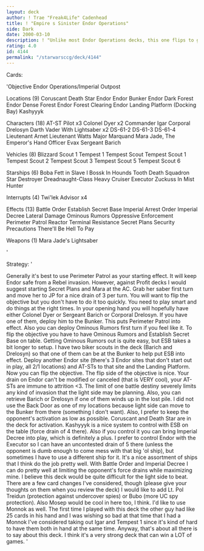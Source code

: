 ```yaml
---
layout: deck
author: ! Trae "Freak4Life" Cadenhead
title: ! "Empire s Sinister Endor Operations"
side: Dark
date: 2000-03-10
description: ! "Unlike most Endor Operations decks, this one flips to give you plenty of power on the ground, not to mention some massive drain potential."
rating: 4.0
id: 4144
permalink: "/starwarsccg/deck/4144"
---
```

Cards: 

'Objective
Endor Operations/Imperial Outpost

Locations (9)
Coruscant
Death Star
Endor
Endor Bunker
Endor Dark Forest
Endor Dense Forest
Endor Forest Clearing
Endor Landing Platform (Docking Bay)
Kashyyyk

Characters (18)
AT-ST Pilot  x3
Colonel Dyer  x2
Commander Igar
Corporal Drelosyn
Darth Vader With Lightsaber  x2
DS-61-2
DS-61-3
DS-61-4
Lieutenant Arnet
Lieutenant Watts
Major Marquand
Mara Jade, The Emperor's Hand
Officer Evax
Sergeant Barich

Vehicles (8)
Blizzard Scout 1
Tempest 1
Tempest Scout
Tempest Scout 1
Tempest Scout 2
Tempest Scout 3
Tempest Scout 5
Tempest Scout 6

Starships (6)
Boba Fett in Slave I
Bossk In Hounds Tooth
Death Squadron Star Destroyer
Dreadnaught-Class Heavy Cruiser
Executor
Zuckuss In Mist Hunter

Interrupts (4)
Twi'lek Advisor  x4

Effects (13)
Battle Order
Establish Secret Base
Imperial Arrest Order
Imperial Decree
Lateral Damage
Ominous Rumors
Oppressive Enforcement
Perimeter Patrol
Reactor Terminal
Resistance
Secret Plans
Security Precautions
There'll Be Hell To Pay

Weapons (1)
Mara Jade's Lightsaber

'

Strategy: '

Generally it's best to use Perimeter Patrol as your starting effect. It will keep Endor safe from a Rebel invasion. However, against Profit decks I would suggest starting Secret Plans and Mara at the AC. Grab her saber first turn and move her to JP for a nice drain of 3 per turn. You will want to flip the objective but you don't have to do it too quickly. You need to play smart and do things at the right times. In your opening hand you will hopefully have either Colonel Dyer or Sergeant Barich or Corporal Drelosyn. If you have one of them, deploy him to the Bunker. This puts Perimeter Patrol into effect. Also you can deploy Ominous Rumors first turn if you feel like it. To flip the objective you have to have Ominous Rumors and Establish Secret Base on table. Getting Ominous Rumors out is quite easy, but ESB takes a bit longer to setup. I have two biker scouts in the deck (Barich and Drelosyn) so that one of them can be at the Bunker to help put ESB into effect. Deploy another Endor site (there's 3 Endor sites that don't start out in play, all 2/1 locations) and AT-STs to that site and the Landing Platform. Now you can flip the objective. The flip side of the objective is nice. Your drain on Endor can't be modified or canceled (that is VERY cool), your AT-STs are immune to attrition <3. The limit of one battle destiny severely limits any kind of invasion that the light side may be planning. Also, you can retrieve Barich or Drelosyn if one of them winds up in the lost pile. I did not use the Back Door as one of my locations because light side can move to the Bunker from there (something I don't want). Also, I prefer to keep the opponent's activation as low as possible. Coruscant and Death Star are in the deck for activation. Kashyyyk is a nice system to control with ESB on the table (force drain of 4 there). Also if you control it you can bring Imperial Decree into play, which is definitely a plus. I prefer to control Endor with the Executor so I can have an uncontested drain of 5 there (unless the opponent is dumb enough to come mess with that big 'ol ship), but sometimes I have to use a different ship for it. It's a nice assortment of ships that I think do the job pretty well. With Battle Order and Imperial Decree I can do pretty well at limiting the opponent's force drains while maximizing mine. I believe this deck would be quite difficult for the light side to beat. There are a few card changes I've considered, though (please give your thoughts on them when you review the deck) I would like to add Lt. Pol Treidun (protection against undercover spies) or Bubo (more UC spy protection). Also Mosep would be cool in here too, I think. I'd like to use Monnok as well. The first time I played with this deck the other guy had like 25 cards in his hand and I was wishing so bad at that time that I had a Monnok I've considered taking out Igar and Tempest 1 since it's kind of hard to have them both in hand at the same time. Anyway, that's about all there is to say about this deck. I think it's a very strong deck that can win a LOT of games.	'
